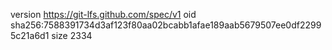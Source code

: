 version https://git-lfs.github.com/spec/v1
oid sha256:7588391734d3af123f80aa02bcabb1afae189aab5679507ee0df22995c21a6d1
size 2334
